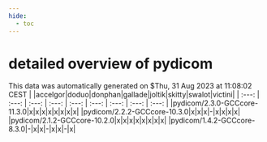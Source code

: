 ```yaml
---
hide:
  - toc
---
```


detailed overview of pydicom
============================


This data was automatically generated on $Thu, 31 Aug 2023 at 11:08:02 CEST
| |accelgor|doduo|donphan|gallade|joltik|skitty|swalot|victini|
| :---: | :---: | :---: | :---: | :---: | :---: | :---: | :---: | :---: |
|pydicom/2.3.0-GCCcore-11.3.0|x|x|x|x|x|x|x|x|
|pydicom/2.2.2-GCCcore-10.3.0|x|x|x|-|x|x|x|x|
|pydicom/2.1.2-GCCcore-10.2.0|x|x|x|x|x|x|x|x|
|pydicom/1.4.2-GCCcore-8.3.0|-|x|x|-|x|x|-|x|

